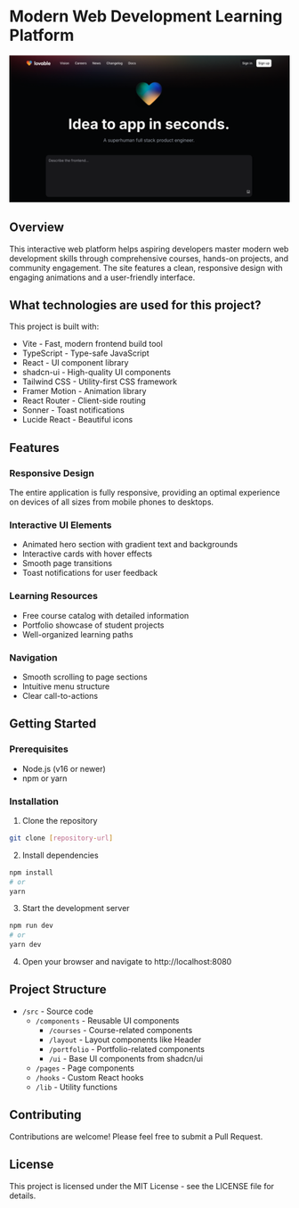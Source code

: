 
# Modern Web Development Learning Platform

![Project Banner](public/og-image.png)

## Overview

This interactive web platform helps aspiring developers master modern web development skills through comprehensive courses, hands-on projects, and community engagement. The site features a clean, responsive design with engaging animations and a user-friendly interface.

## What technologies are used for this project?

This project is built with:

- Vite - Fast, modern frontend build tool
- TypeScript - Type-safe JavaScript
- React - UI component library
- shadcn-ui - High-quality UI components
- Tailwind CSS - Utility-first CSS framework
- Framer Motion - Animation library
- React Router - Client-side routing
- Sonner - Toast notifications
- Lucide React - Beautiful icons

## Features

### Responsive Design
The entire application is fully responsive, providing an optimal experience on devices of all sizes from mobile phones to desktops.

### Interactive UI Elements
- Animated hero section with gradient text and backgrounds
- Interactive cards with hover effects
- Smooth page transitions
- Toast notifications for user feedback

### Learning Resources
- Free course catalog with detailed information
- Portfolio showcase of student projects
- Well-organized learning paths

### Navigation
- Smooth scrolling to page sections
- Intuitive menu structure
- Clear call-to-actions

## Getting Started

### Prerequisites
- Node.js (v16 or newer)
- npm or yarn

### Installation

1. Clone the repository
```bash
git clone [repository-url]
```

2. Install dependencies
```bash
npm install
# or
yarn
```

3. Start the development server
```bash
npm run dev
# or
yarn dev
```

4. Open your browser and navigate to http://localhost:8080

## Project Structure

- `/src` - Source code
  - `/components` - Reusable UI components
    - `/courses` - Course-related components
    - `/layout` - Layout components like Header
    - `/portfolio` - Portfolio-related components
    - `/ui` - Base UI components from shadcn/ui
  - `/pages` - Page components
  - `/hooks` - Custom React hooks
  - `/lib` - Utility functions

## Contributing

Contributions are welcome! Please feel free to submit a Pull Request.

## License

This project is licensed under the MIT License - see the LICENSE file for details.
